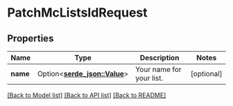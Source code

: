 # PatchMcListsIdRequest

## Properties

Name | Type | Description | Notes
------------ | ------------- | ------------- | -------------
**name** | Option<[**serde_json::Value**](.md)> | Your name for your list. | [optional]

[[Back to Model list]](../README.md#documentation-for-models) [[Back to API list]](../README.md#documentation-for-api-endpoints) [[Back to README]](../README.md)


